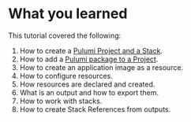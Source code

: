 # What you learned

This tutorial covered the following:

1. How to create a [Pulumi Project and a Stack](../lab-01/Creating_a_Pulumi_Project.md#step-2--initialize-your-project).
1. How to add a [Pulumi package to a Project](https://github.com/pulumi/tutorials/blob/main/introduction_to_pulumi/lab-02/Create_Docker_Images.md#step-2---build-your-docker-image-with-pulumi).
1. How to create an application image as a resource.
1. How to configure resources.
1. How resources are declared and created.
1. What is an output and how to export them.
1. How to work with stacks.
1. How to create Stack References from outputs.

